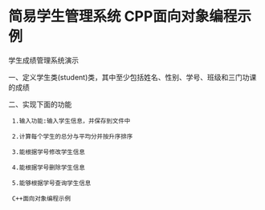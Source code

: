 # 简易学生管理系统 CPP面向对象编程示例
 学生成绩管理系统演示 
 
 一、定义学生类(student)类，其中至少包括姓名、性别、学号、班级和三门功课的成绩 <br>

 二、实现下面的功能 
 
     1.输入功能:输入学生信息，并保存到文件中 
     
     2.计算每个学生的总分与平均分并按升序排序 
     
     3.能根据学号修改学生信息 
     
     4.能根据学号删除学生信息 
     
     5.能够根据学号查询学生信息 
     
     C++面向对象编程示例
